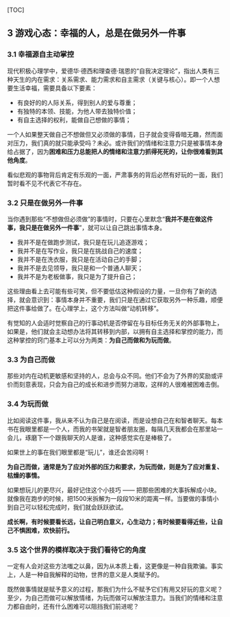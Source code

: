
[TOC]

## 3 游戏心态：幸福的人，总是在做另外一件事

### 3.1 幸福源自主动掌控

现代积极心理学中，爱德华·德西和理查德·瑞恩的“自我决定理论”，指出人类有三种天生的内在需求：关系需求、能力需求和自主需求（关键与核心）。即一个人想要生活幸福，需要具备以下要素：
- 有良好的的人际关系，得到别人的爱与尊重；
- 有独特的本领、技能，为他人带去独特价值；
- 有自主选择的权利，能做自己想做的事情；

一个人如果整天做自己不想做但又必须做的事情，日子就会变得昏暗无趣，然而面对压力，我们真的就只能承受吗？未必。或许我们的情绪和注意力只是被事情本身给占据了，因为**困难和压力总能把人的情绪和注意力抓得死死的，让你很难看到其他角度**。

看似悲观的事物背后肯定有乐观的一面，严肃事务的背后必然有好玩的一面，我们暂时看不见不代表它不存在。

### 3.2 只是在做另外一件事

当你遇到那些“不想做但必须做”的事情时，只要在心里默念“**我并不是在做这件事，我只是在做另外一件事**”，就可以让自己跳出事情本身。
- 我并不是在做跑步测试，我只是在玩儿追逐游戏；
- 我并不是在写作业，我只是在挑战自己的速度；
- 我并不是在洗衣服，我只是在活动自己的手脚；
- 我并不是去见领导，我只是和一个普通人聊天；
- 我并不是为老板做事，我只是为了提升自己；

这些理由看上去可能有些可笑，但不要低估这种假设的力量，一旦你有了新的选择，就会意识到：事情本身并不重要，我们只是在通过它获取另外一种乐趣，顺便把这件事给做了。在心理学上，这个方法叫做“动机转移”。

有觉知的人会适时觉察自己的行事动机是否停留在与目标任务无关的外部事物上，如果是，他们就会主动想办法将其转移到内部，以拥有自主选择和掌控的能力，而这种掌控的窍门基本上可以分为两类：**为自己而做和为玩而做**。

### 3.3 为自己而做

那些对内在动机更敏感和坚持的人，总会与众不同。他们不会为了外界的奖励或评价而刻意表现，只会为自己的成长和进步而努力进取，这样的人很难被困难击倒。

### 3.4 为玩而做

比如阅读这件事，我从来不认为自己是在阅读，而是设想自己在和智者聊天。每本书在我眼里都是一个人，而我的书架就是智者朋友圈，每隔几天我都会在那里站一会儿，琢磨下一个跟我聊天的人是谁，这种感觉实在是棒极了。

如果世上的事在我们眼里都是“玩儿”，谁还会苦闷啊！

**为自己而做，通常是为了应对外部的压力和要求，为玩而做，则是为了应对重复、枯燥的事情。**

如果想玩儿的更尽兴，最好记住这个小技巧 —— 把那些困难的大事拆解成小块。就像我在跑步的时候，把1500米拆解为一段段10米的距离一样。当要做的事情小到自己可以轻松完成时，我们就会跃跃欲试。

**成长啊，有时候要看长远，让自己明白意义，心生动力；有时候要看得近些，让自己不惧困难，欢快前行。**

### 3.5 这个世界的模样取决于我们看待它的角度

一定有人会对这些方法嗤之以鼻，因为从本质上看，这更像是一种自我欺骗。事实上，人是一种自我解释的动物，世界的意义是人类赋予的。

既然做事情就是赋予意义的过程，那我们为什么不赋予它们有用又好玩的意义呢？至少，为自己而做可以解放情绪，为玩而做可以解放注意力。当我们的情绪和注意力都自由时，还有什么困难可以阻挡我们前进呢？
